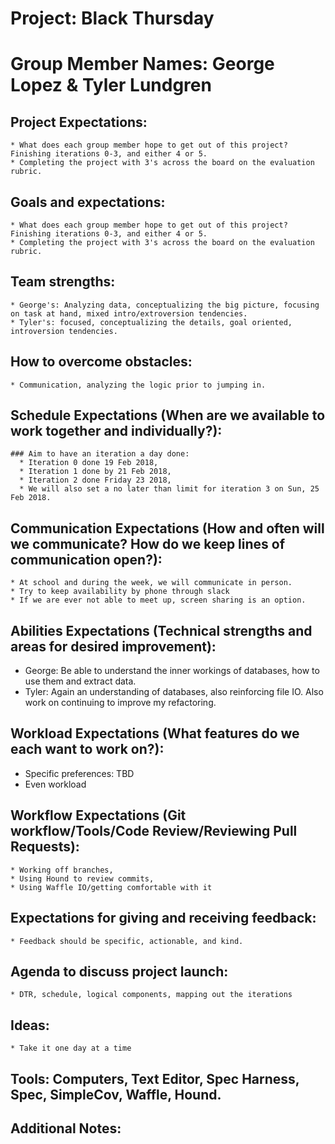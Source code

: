 # Project: Black Thursday

# Group Member Names: George Lopez & Tyler Lundgren

  ## Project Expectations:
    * What does each group member hope to get out of this project? Finishing iterations 0-3, and either 4 or 5.  
    * Completing the project with 3's across the board on the evaluation rubric.

  ## Goals and expectations:
    * What does each group member hope to get out of this project? Finishing iterations 0-3, and either 4 or 5.  
    * Completing the project with 3's across the board on the evaluation rubric.

  ## Team strengths:
    * George's: Analyzing data, conceptualizing the big picture, focusing on task at hand, mixed intro/extroversion tendencies.
    * Tyler's: focused, conceptualizing the details, goal oriented, introversion tendencies.

  ## How to overcome obstacles:
    * Communication, analyzing the logic prior to jumping in.

  ## Schedule Expectations (When are we available to work together and individually?):
    ### Aim to have an iteration a day done:
      * Iteration 0 done 19 Feb 2018,
      * Iteration 1 done by 21 Feb 2018,
      * Iteration 2 done Friday 23 2018,
      * We will also set a no later than limit for iteration 3 on Sun, 25 Feb 2018.

  ## Communication Expectations (How and often will we communicate? How do we keep lines of communication open?):
    * At school and during the week, we will communicate in person.
    * Try to keep availability by phone through slack
    * If we are ever not able to meet up, screen sharing is an option.

  ## Abilities Expectations (Technical strengths and areas for desired improvement):
  * George: Be able to understand the inner workings of databases, how to use them and extract data.
  * Tyler: Again an understanding of databases, also reinforcing file IO.  Also work on continuing to improve my refactoring.

  ## Workload Expectations (What features do we each want to work on?):
   * Specific preferences: TBD
   * Even workload

   ## Workflow Expectations (Git workflow/Tools/Code Review/Reviewing Pull Requests):
    * Working off branches,
    * Using Hound to review commits,
    * Using Waffle IO/getting comfortable with it

  ## Expectations for giving and receiving feedback:
    * Feedback should be specific, actionable, and kind.

  ## Agenda to discuss project launch:
    * DTR, schedule, logical components, mapping out the iterations

  ## Ideas:
    * Take it one day at a time

   ## Tools: Computers, Text Editor, Spec Harness, Spec, SimpleCov, Waffle, Hound.

  ## Additional Notes:
